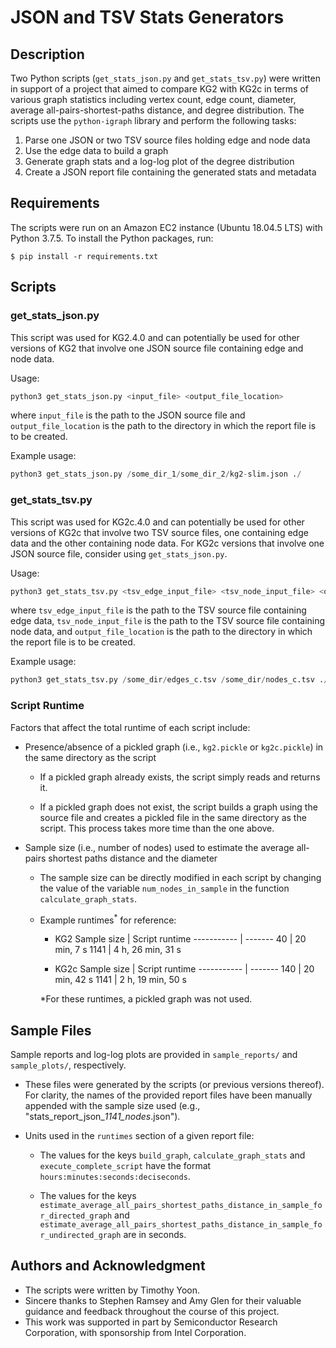 # JSON and TSV Stats Generators

## Description

Two Python scripts (`get_stats_json.py` and `get_stats_tsv.py`) were written
in support of a project that aimed to compare KG2 with KG2c in terms of
various graph statistics including vertex count, edge count, diameter, average
all-pairs-shortest-paths distance, and degree distribution. The scripts use
the `python-igraph` library and perform the following tasks:

1. Parse one JSON or two TSV source files holding edge and node data
2. Use the edge data to build a graph
3. Generate graph stats and a log-log plot of the degree distribution
4. Create a JSON report file containing the generated stats and metadata

## Requirements

The scripts were run on an Amazon EC2 instance (Ubuntu 18.04.5 LTS) with
Python 3.7.5. To install the Python packages, run:

```
$ pip install -r requirements.txt
```

## Scripts

### get_stats_json.py

This script was used for KG2.4.0 and can potentially be used for
other versions of KG2 that involve one JSON source file containing
edge and node data.

Usage:

```python
python3 get_stats_json.py <input_file> <output_file_location>
```
where `input_file` is the path to the JSON source file and
`output_file_location` is the path to the directory in which
the report file is to be created.

Example usage:

```python
python3 get_stats_json.py /some_dir_1/some_dir_2/kg2-slim.json ./
```

### get_stats_tsv.py

This script was used for KG2c.4.0 and can potentially be used for other
versions of KG2c that involve two TSV source files, one containing edge data
and the other containing node data. For KG2c versions that involve one JSON
source file, consider using `get_stats_json.py`.

Usage:

```python
python3 get_stats_tsv.py <tsv_edge_input_file> <tsv_node_input_file> <output_file_location>
```

where `tsv_edge_input_file` is the path to the TSV source file containing
edge data, `tsv_node_input_file` is the path to the TSV source file
containing node data, and `output_file_location` is the path to the
directory in which the report file is to be created.

Example usage:

```python
python3 get_stats_tsv.py /some_dir/edges_c.tsv /some_dir/nodes_c.tsv ./
```

### Script Runtime

Factors that affect the total runtime of each script include:

* Presence/absence of a pickled graph (i.e., `kg2.pickle` or `kg2c.pickle`)
  in the same directory as the script

  * If a pickled graph already exists, the script simply reads and returns it.

  * If a pickled graph does not exist, the script builds a graph using the
    source file and creates a pickled file in the same directory as the
    script. This process takes more time than the one above.

* Sample size (i.e., number of nodes) used to estimate the average all-pairs
  shortest paths distance and the diameter

  * The sample size can be directly modified in each script by changing the
    value of the variable `num_nodes_in_sample` in the function
    `calculate_graph_stats`.

  * Example runtimes<sup>*</sup> for reference:

    * KG2
      Sample size | Script runtime
      ----------- | -------
      40 | 20 min, 7 s
      1141 | 4 h, 26 min, 31 s

    * KG2c
      Sample size | Script runtime
      ----------- | -------
      140 | 20 min, 42 s
      1141 | 2 h, 19 min, 50 s

    *For these runtimes, a pickled graph was not used.

## Sample Files

Sample reports and log-log plots are provided in `sample_reports/` and
`sample_plots/`, respectively.

* These files were generated by the scripts (or previous versions thereof).
  For clarity, the names of the provided report files have been manually
  appended with the sample size used (e.g., "stats_report_json_*1141_nodes*.json").

* Units used in the `runtimes` section of a given report file:

    * The values for the keys `build_graph`, `calculate_graph_stats` and
      `execute_complete_script` have the format `hours:minutes:seconds:deciseconds`.

    * The values for the keys
      `estimate_average_all_pairs_shortest_paths_distance_in_sample_for_directed_graph`
      and `estimate_average_all_pairs_shortest_paths_distance_in_sample_for_undirected_graph`
      are in seconds.

## Authors and Acknowledgment

* The scripts were written by Timothy Yoon.
* Sincere thanks to Stephen Ramsey and Amy Glen for their valuable guidance
  and feedback throughout the course of this project.
* This work was supported in part by Semiconductor Research Corporation,
  with sponsorship from Intel Corporation.
